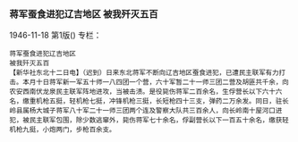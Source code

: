 ### 蒋军蚕食进犯辽吉地区  被我歼灭五百

1946-11-18
第1版()
专栏：

    蒋军蚕食进犯辽吉地区
    被我歼灭五百
    【新华社东北十二日电】（迟到）日来东北蒋军不断向辽吉地区蚕食进犯，已遭民主联军有力打击。本月十日蒋军新一军五十师一八四团一个营，六十军暂二十一师三团二营及胡匪共千余，向农安西南伏龙泉民主联军阵地进攻，当被击溃。是役毙伤蒋军二百余名，生俘营长以下六十六名，缴重机枪五挺，轻机枪七挺，冲锋机枪三挺，长短枪四十三支，弹药二万余发。同日，驻长岭县属杨大城子蒋军八十军二十一师三团两个连及警察大队共三百余人，向长岭南十屋河口进犯，被民主联军包围，除少数逃窜外，毙伤蒋军七十余名，俘副营长以下一百五十余名，缴获轻机枪九挺，小炮两门，步枪百余支。
